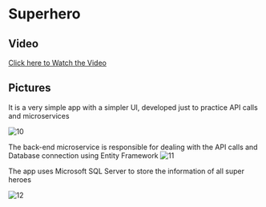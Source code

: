 # Superhero

## Video

[Click here to Watch the Video](https://youtu.be/kRkumw3Vw-M)

## Pictures

It is a very simple app with a simpler UI, developed just to practice API calls and microservices

![10](https://github.com/Azurba/SuperHero_frontend/assets/58566178/a130756f-8956-4a60-b37a-0474de8a5b5b)

The back-end microservice is responsible for dealing with the API calls and Database connection using Entity Framework
![11](https://github.com/Azurba/SuperHero_frontend/assets/58566178/21e31a7f-9a5c-48c5-a759-9a118136b53e)

The app uses Microsoft SQL Server to store the information of all super heroes

![12](https://github.com/Azurba/SuperHero_frontend/assets/58566178/377ff871-9940-4a29-b4b4-433f176a2ce4)
